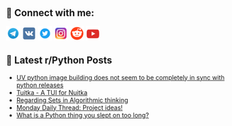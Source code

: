 ## 🔎 Connect with me:
[<img src="https://github.com/bullbesh/bullbesh/blob/main/images/Telegram.png" width="32" height="32" />](https://t.me/bullbesh)
[<img src="https://github.com/bullbesh/bullbesh/blob/main/images/VK.png" width="32" height="32" />](https://vk.com/bullbesh)
[<img src="https://github.com/bullbesh/bullbesh/blob/main/images/Twitter.png" width="32" height="32" />](https://twitter.com/bullbesh1)
[<img src="https://github.com/bullbesh/bullbesh/blob/main/images/Instagram.png" width="32" height="32" />](https://www.instagram.com/bullbesh)
[<img src="https://github.com/bullbesh/bullbesh/blob/main/images/Reddit.png" width="32" height="32" />](https://www.reddit.com/user/bullbesh)
[<img src="https://github.com/bullbesh/bullbesh/blob/main/images/YouTube.png" width="32" height="32" />](https://www.youtube.com/channel/UCtfjRs6uzgq5mfm8S06WTcg)

## 📕 Latest r/Python Posts
<!-- BLOG-POST-LIST:START -->
- [UV python image building does not seem to be completely in sync with python releases](https://www.reddit.com/r/Python/comments/1mtgpa3/uv_python_image_building_does_not_seem_to_be/)
- [Tuitka - A TUI for Nuitka](https://www.reddit.com/r/Python/comments/1mteev1/tuitka_a_tui_for_nuitka/)
- [Regarding Sets in Algorithmic thinking](https://www.reddit.com/r/Python/comments/1mtcqe4/regarding_sets_in_algorithmic_thinking/)
- [Monday Daily Thread: Project ideas!](https://www.reddit.com/r/Python/comments/1mt6qhc/monday_daily_thread_project_ideas/)
- [What is a Python thing you slept on too long?](https://www.reddit.com/r/Python/comments/1mt5hun/what_is_a_python_thing_you_slept_on_too_long/)
<!-- BLOG-POST-LIST:END -->
